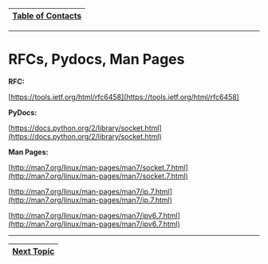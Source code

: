 |[Table of Contacts](/00-Table-of-Contents.md)|
|---|

---

# RFCs, Pydocs, Man Pages

**RFC:**

[https://tools.ietf.org/html/rfc6458](https://tools.ietf.org/html/rfc6458)

**PyDocs:**

[https://docs.python.org/2/library/socket.html](https://docs.python.org/2/library/socket.html)

**Man Pages:**

[http://man7.org/linux/man-pages/man7/socket.7.html](http://man7.org/linux/man-pages/man7/socket.7.html)

[http://man7.org/linux/man-pages/man7/ip.7.html](http://man7.org/linux/man-pages/man7/ip.7.html)

[http://man7.org/linux/man-pages/man7/ipv6.7.html](http://man7.org/linux/man-pages/man7/ipv6.7.html)

---


|[Next Topic](/02-intro-to-networking/rfcs-pydocs-man-pages/rfc-request-for-comments.md)|
|---|
